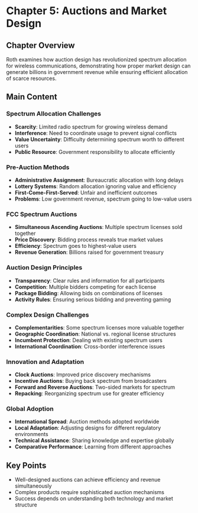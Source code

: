 # Chapter 5: Auctions and Market Design

## Chapter Overview
Roth examines how auction design has revolutionized spectrum allocation for wireless communications, demonstrating how proper market design can generate billions in government revenue while ensuring efficient allocation of scarce resources.

## Main Content

### Spectrum Allocation Challenges
- **Scarcity**: Limited radio spectrum for growing wireless demand
- **Interference**: Need to coordinate usage to prevent signal conflicts
- **Value Uncertainty**: Difficulty determining spectrum worth to different users
- **Public Resource**: Government responsibility to allocate efficiently

### Pre-Auction Methods
- **Administrative Assignment**: Bureaucratic allocation with long delays
- **Lottery Systems**: Random allocation ignoring value and efficiency
- **First-Come-First-Served**: Unfair and inefficient outcomes
- **Problems**: Low government revenue, spectrum going to low-value users

### FCC Spectrum Auctions
- **Simultaneous Ascending Auctions**: Multiple spectrum licenses sold together
- **Price Discovery**: Bidding process reveals true market values
- **Efficiency**: Spectrum goes to highest-value users
- **Revenue Generation**: Billions raised for government treasury

### Auction Design Principles
- **Transparency**: Clear rules and information for all participants
- **Competition**: Multiple bidders competing for each license
- **Package Bidding**: Allowing bids on combinations of licenses
- **Activity Rules**: Ensuring serious bidding and preventing gaming

### Complex Design Challenges
- **Complementarities**: Some spectrum licenses more valuable together
- **Geographic Coordination**: National vs. regional license structures
- **Incumbent Protection**: Dealing with existing spectrum users
- **International Coordination**: Cross-border interference issues

### Innovation and Adaptation
- **Clock Auctions**: Improved price discovery mechanisms
- **Incentive Auctions**: Buying back spectrum from broadcasters
- **Forward and Reverse Auctions**: Two-sided markets for spectrum
- **Repacking**: Reorganizing spectrum use for greater efficiency

### Global Adoption
- **International Spread**: Auction methods adopted worldwide
- **Local Adaptation**: Adjusting designs for different regulatory environments
- **Technical Assistance**: Sharing knowledge and expertise globally
- **Comparative Performance**: Learning from different approaches

## Key Points
- Well-designed auctions can achieve efficiency and revenue simultaneously
- Complex products require sophisticated auction mechanisms
- Success depends on understanding both technology and market structure